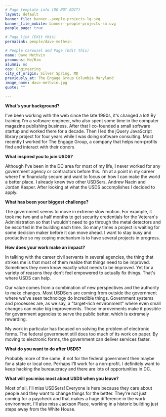 ```yaml
---
# Page template info (DO NOT EDIT)
layout: default
banner_file: banner--people-projects-lg.svg
banner_file_mobile: banner--people-projects-sm.svg
people_page: true

# Page link (Edit this)
permalink: people/dave-methvin

# People Carousel and Page (Edit this)
name: Dave Methvin
pronouns: He/Him
alumni: no
cop: Engineering
city_of_origin: Silver Spring, MD
previously_at: The Engage Group Columbia Maryland
image_name: dave-methvin.jpg
quote: ""

---
```


**What’s your background?**

I've been working with the web since the late 1990s, it's changed a lot! By training I'm a software engineer, who also spent some time in the computer magazine publishing business. After that I co-founded a small software startup and worked there for a decade. Then I led the jQuery JavaScript library project for four years while I was doing software consulting. Most recently I worked for The Engage Group, a company that helps non-profits find and interact with their donors.

**What inspired you to join USDS?**

Although I've been in the DC area for most of my life, I never worked for any government agency or contractors before this. I'm at a point in my career where I'm financially secure and want to focus on how I can make the world a better place. I already knew two other USDSers, Andrew Nacin and Jordan Kasper. After looking at what the USDS accomplishes I decided to apply.

**What has been your biggest challenge?**

The government seems to move in extreme slow motion. For example, it took me two and a half months to get security credentials for the Veteran's Administration so that I wouldn't need to go through the metal detectors and be escorted in the building each time. So many times a project is waiting for some decision maker before it can move ahead. I want to stay busy and productive so my coping mechanism is to have several projects in progress.

**How does your work make an impact?**

In talking with the career civil servants in several agencies, the thing that strikes me is that most of them realize that things need to be improved. Sometimes they even know exactly what needs to be improved. Yet for a variety of reasons they don't feel empowered to actually fix things. That's where USDS can help.

Our value comes from a combination of new perspectives and the authority to make changes. Most USDSers are coming from outside the government where we've seen technology do incredible things. Government systems and processes are, as we say, a "target-rich environment" where even small changes can make big improvements. Those improvements make it possible for government agencies to serve the public better, which is extremely rewarding.

My work in particular has focused on solving the problem of electronic forms. The federal government still does too much of its work on paper. By moving to electronic forms, the government can deliver services faster.

**What do you want to do after USDS?**

Probably more of the same, if not for the federal government then maybe for a state or local one. Perhaps I'll work for a non-profit. I definitely want to keep hacking the bureaucracy and there are lots of opportunities in DC.

**What will you miss most about USDS when you leave?**

Most of all, I'll miss USDSers! Everyone is here because they care about people and they want to change things for the better. They're not just coming for a paycheck and that makes a huge difference in the work environment. I'll also miss Jackson Place, working in a historic building just steps away from the White House.
